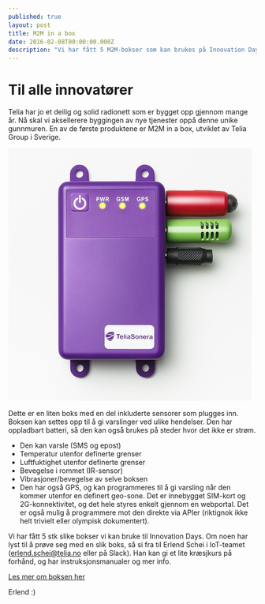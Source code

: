 ```yaml
---
published: true
layout: post
title: M2M in a box
date: 2016-02-08T00:00:00.000Z
description: "Vi har fått 5 M2M-bokser som kan brukes på Innovation Days. Hva vil du bruke de til?"
---
```


# Til alle innovatører

Telia har jo et deilig og solid radionett som er bygget opp gjennom mange år. Nå skal vi aksellerere byggingen av nye tjenester oppå denne unike gunnmuren. En av de første produktene er M2M in a box, utviklet av Telia Group i Sverige.

![M2M in a box fra Telia globalt](/assets/images/m2m-box.png)

Dette er en liten boks med en del inkluderte sensorer som plugges inn. Boksen kan settes opp til å gi varslinger ved ulike hendelser. Den har oppladbart batteri, så den kan også brukes på steder hvor det ikke er strøm.

* Den kan varsle (SMS og epost)
* Temperatur utenfor definerte grenser
* Luftfuktighet utenfor definerte grenser
* Bevegelse i rommet (IR-sensor)
* Vibrasjoner/bevegelse av selve boksen
* Den har også GPS, og kan programmeres til å gi varsling når den kommer utenfor en definert geo-sone. Det er innebygget SIM-kort og 2G-konnektivitet, og det hele styres enkelt gjennom en webportal. Det er også mulig å programmere mot den direkte via APIer (riktignok ikke helt trivielt eller olympisk dokumentert).

Vi har fått 5 stk slike bokser vi kan bruke til Innovation Days. Om noen har lyst til å prøve seg med en slik boks, så si fra til Erlend Schei i IoT-teamet ([erlend.schei@telia.no](mailto:erlend.schei@telia.no) eller på Slack). Han kan gi et lite kræsjkurs på forhånd, og har instruksjonsmanualer og mer info.

[Les mer om boksen her](http://m2m.teliasonera.com/m2m/services/M2M-in-a-Box-Global.html)

Erlend :)